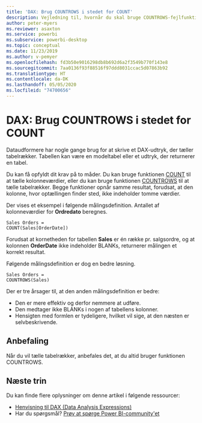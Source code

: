 ```yaml
---
title: 'DAX: Brug COUNTROWS i stedet for COUNT'
description: Vejledning til, hvornår du skal bruge COUNTROWS-fejlfunktioner.
author: peter-myers
ms.reviewer: asaxton
ms.service: powerbi
ms.subservice: powerbi-desktop
ms.topic: conceptual
ms.date: 11/23/2019
ms.author: v-pemyer
ms.openlocfilehash: fd3b50e9016298db8b692d6a2f3549b770f143e8
ms.sourcegitcommit: 7aa0136f93f88516f97ddd8031ccac5d07863b92
ms.translationtype: HT
ms.contentlocale: da-DK
ms.lasthandoff: 05/05/2020
ms.locfileid: "74700656"
---
```

# <a name="dax-use-countrows-instead-of-count"></a>DAX: Brug COUNTROWS i stedet for COUNT

Dataudformere har nogle gange brug for at skrive et DAX-udtryk, der tæller tabelrækker. Tabellen kan være en modeltabel eller et udtryk, der returnerer en tabel.

Du kan få opfyldt dit krav på to måder. Du kan bruge funktionen [COUNT](/dax/count-function-dax) til at tælle kolonneværdier, eller du kan bruge funktionen [COUNTROWS](/dax/countrows-function-dax) til at tælle tabelrækker. Begge funktioner opnår samme resultat, forudsat, at den kolonne, hvor optællingen finder sted, ikke indeholder tomme værdier.

Der vises et eksempel i følgende målingsdefinition. Antallet af kolonneværdier for **Ordredato** beregnes.

```dax
Sales Orders =
COUNT(Sales[OrderDate])
```

Forudsat at kornetheden for tabellen **Sales** er én række pr. salgsordre, og at kolonnen **OrderDate** ikke indeholder BLANKs, returnerer målingen et korrekt resultat.

Følgende målingsdefinition er dog en bedre løsning.

```dax
Sales Orders =
COUNTROWS(Sales)
```

Der er tre årsager til, at den anden målingsdefinition er bedre:

- Den er mere effektiv og derfor nemmere at udføre.
- Den medtager ikke BLANKs i nogen af tabellens kolonner.
- Hensigten med formlen er tydeligere, hvilket vil sige, at den næsten er selvbeskrivende.

## <a name="recommendation"></a>Anbefaling

Når du vil tælle tabelrækker, anbefales det, at du altid bruger funktionen COUNTROWS.

## <a name="next-steps"></a>Næste trin

Du kan finde flere oplysninger om denne artikel i følgende ressourcer:

- [Henvisning til DAX (Data Analysis Expressions)](/dax/)
- Har du spørgsmål? [Prøv at spørge Power BI-community'et](https://community.powerbi.com/)
